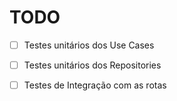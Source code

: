 # TODO

- [ ] Testes unitários dos Use Cases
- [ ] Testes unitários dos Repositories

- [ ] Testes de Integração com as rotas

